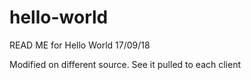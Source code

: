 # hello-world
READ ME for   Hello World  17/09/18

Modified on different source.  See it pulled to each client